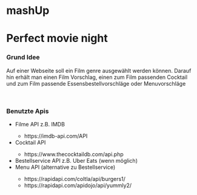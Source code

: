 # mashUp

<h1>Perfect movie night</h1>

<h3>Grund Idee</h3
  <p>Auf einer Webseite soll ein Film genre ausgewählt werden können. Darauf hin erhält man einen Film Vorschlag, einen zum Film passenden Cocktail und zum Film passende
  Essensbestellvorschläge oder Menuvorschläge</p>
  </br>
  
<h3>Benutzte Apis</h3>
  <ul>
    <li>Filme API z.B. IMDB</li>
      <ul>
        <li>https://imdb-api.com/API</li>
      </ul>
    <li>Cocktail API</li>
      <ul>
        <li>https://www.thecocktaildb.com/api.php</li>
      </ul>
    <li>Bestellservice API z.B. Uber Eats (wenn möglich)</li>
    <li>Menu API (alternative zu Bestellservice)</li>
      <ul>
        <li>https://rapidapi.com/coltla/api/burgers1/</li>
        <li>https://rapidapi.com/apidojo/api/yummly2/</li>
      </ul>
  </ul>

